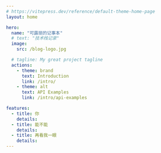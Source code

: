 ```yaml
---
# https://vitepress.dev/reference/default-theme-home-page
layout: home

hero:
  name: "可露丽的记事本"
  # text: "技术栈记录"
  image: 
    src: /blog-logo.jpg

  # tagline: My great project tagline
  actions:
    - theme: brand
      text: Introduction
      link: /intro/
    - theme: alt
      text: API Examples
      link: /intro/api-examples

features:
  - title: 你
    details: 
  - title: 能不能
    details: 
  - title: 再看我一眼
    details: 
---
```


